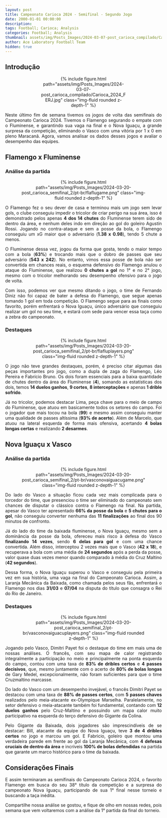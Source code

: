 ```yaml
---
layout: post
title: Campeonato Carioca 2024 - Semifinal - Segundo Jogo
date: 2000-01-01 00:00:00
description:
tags: Football; Carioca; Analysis
categories: Football; Analysis
thumbnail: assets/img/Posts_Images/2024-03-07-post_carioca_compilado/Carioca_2024_FERJ.jpg
author: Ace Laboratory Football Team
hidden: true
---
```


<h2>Introdução</h2>

<div style="width: 55%; margin: 0 auto; text-align: center;">
{% include figure.html path="assets/img/Posts_Images/2024-03-07-post_carioca_compilado/Carioca_2024_FERJ.jpg" class="img-fluid rounded z-depth-1" %}
</div>

<div style="text-align: justify">
<p align="justify">

Neste último fim de semana tivemos os jogos de volta das semifinais do Campeonato Carioca 2024. Tivemos o Flamengo segurando o empate com o Fluminense, e garantindo sua vaga na final e o Nova Iguaçu, a grande surpresa da competição, eliminando o Vasco com uma vitória por 1 x 0 em pleno Maracanã. Agora, vamos analisar os dados desses jogos e avaliar o desempenho das equipes.

</p>
</div>

<h2>Flamengo x Fluminense</h2>

<div style="text-align: justify">

<h3>Análise da partida</h3>
<div style="width: 80%; margin: 0 auto; text-align: center;">
{% include figure.html path="assets/img/Posts_Images/2024-03-20-post_carioca_semifinal_2/pt-br/flaflugame.png" class="img-fluid rounded z-depth-1" %}
</div>

<p align="justify">

O Flamengo fez o seu dever de casa e terminou mais um jogo sem levar gols, o clube conseguiu impedir o tricolor de criar perigo na sua área, isso é demonstrado pelos apenas <b>4 dos 14 chutes</b> do Fluminense terem sido de dentro da área, e nenhum deles indo em direção ao gol do goleiro Agustín Rossi. Jogando no contra-ataque e sem a posse da bola, o Flamengo conseguiu um xG maior que o adversário (<b>1.38 x 0.98</b>), tendo 5 chute a menos.

</p>

<p align="justify">

O Fluminense dessa vez, jogou da forma que gosta, tendo o maior tempo com a bola (<b>63%</b>) e trocando mais que o dobro de passes que seu adversário (<b>543 x 242</b>). No entanto, vimos essa posse de bola não ser convertida em chances reais, o esquema defensivo do Flamengo anulou o ataque do Fluminense, que realizou <b>0 chutes a gol</b> no 1° e no 2° jogo, mesmo com o tricolor melhorando seu desempenho ofensivo para o jogo de volta.

</p>

<p align="justify">

Com isso, podemos ver que mesmo ditando o jogo, o time de Fernando Diniz não foi capaz de bater a defesa do Flamengo, que segue apenas tomando 1 gol em toda competição. O Flamengo segue para as finais como favorito, porém enfrentará o Nova Iguaçu, único adversário que conseguiu realizar um gol no seu time, e estará com sede para vencer essa taça como a zebra do campeonato.

</p>

<h3>Destaques</h3>

<div style="width: 80%; margin: 0 auto; text-align: center;">
{% include figure.html path="assets/img/Posts_Images/2024-03-20-post_carioca_semifinal_2/pt-br/flafluplayers.png" class="img-fluid rounded z-depth-1" %}
</div>

<p align="justify">

O jogo não teve grandes destaques, porém, é preciso citar algumas das peças importantes pro jogo, como a dupla de zaga do Flamengo, Léo Pereira e Fabrício Bruno. Os dois foram essenciais para a baixa quantidade de chutes dentro da área do Fluminense (<b>4</b>), somando as estatísticas dos dois, temos <b>14 duelos ganhos</b>, <b>9 cortes</b>, <b>8 interceptações</b> e apenas <b>1 drible sofrido</b>.

</p>

<p align="justify">

Já no tricolor, podemos destacar Lima, peça chave para o meio de campo do Fluminense, que atuou em basicamente todos os setores do campo. Foi o jogador que mais tocou na bola (<b>99</b>) e mesmo assim conseguiu manter uma qualidade de passes altíssima (<b>93% de acerto</b>). Além de Marcelo, que atuou na lateral esquerda de forma mais ofensiva, acertando <b>4 bolas longas certas</b> e realizando <b>2 desarmes</b>.

</p>


</div>

<h2>Nova Iguaçu x Vasco</h2>

<div style="text-align: justify">
<h3>Análise da partida</h3>
<div style="width: 80%; margin: 0 auto; text-align: center;">
{% include figure.html path="assets/img/Posts_Images/2024-03-20-post_carioca_semifinal_2/pt-br/vasconovaiguacugame.png" class="img-fluid rounded z-depth-1" %}
</div>

<p align="justify">

Do lado do Vasco a situação ficou cada vez mais complicada para o torcedor do time, que presenciou o time ser eliminado do campeonato sem chances de disputar o clássico contra o Flamengo na final. Na partida, apesar do Vasco ter apresentado <b>66% da posse da bola</b> e <b>5 chutes para o gol</b>, não conseguiu converter nenhuma das <b>11 finalizações</b> ao final dos 90 minutos de confronto.

</p>

<p align="justify">

Já do lado do time da baixada fluminense, o Nova Iguaçu, mesmo sem a dominância da posse da bola, ofereceu mais risco à defesa do Vasco <b>finalizando 14 vezes</b>, sendo <b>6 delas para gol</b> e com uma chance convertida. Além disso, interceptou 2 vezes mais que o Vasco (<b>42 x 18</b>), e recuperava a bola com uma média de <b>24 segundos</b> após a perda da posse, valor quase duas vezes menor quando comparado à média do Cruz Maltino (<b>42 segundos</b>).

</p>

<p align="justify">

Dessa forma, o Nova Iguaçu superou o Vasco e conseguiu pela primeira vez em sua história, uma vaga na final do Campeonato Carioca. Assim, a Laranja Mecânica da Baixada, como chamada pelos seus fãs, enfrentará o Flamengo nos dias <b>31/03</b> e <b>07/04</b> na disputa do título que consagra o Rei do Rio de Janeiro.
</p>

<h3>Destaques</h3>

<div style="width: 80%; margin: 0 auto; text-align: center;">
{% include figure.html path="assets/img/Posts_Images/2024-03-20-post_carioca_semifinal_2/pt-br/vasconovaiguacuplayers.png" class="img-fluid rounded z-depth-1" %}
</div>

<p align="justify">

Jogando pelo Vasco, Dimitri Payet foi o destaque do time em mais uma de nossas análises. O francês, com seu mapa de calor registrando integralmente a participação no meio e principalmente na ponta esquerda do campo, contou com uma taxa de <b>83% de dribles certos</b> e <b>4 passes decisivos</b>, que, mesmo juntamente com o acerto de <b>80% de bolas longas</b> de Gary Medel, excepcionalmente, não foram suficientes para que o time Cruzmaltino marcasse.

</p>

<p align="justify">
Do lado do Vasco com um desempenho invejável, o francês Dimitri Payet se destacou com uma taxa de <b>88% de passes certos</b>, com <b>5 passes chaves</b> realizados pelo meia-atacante ex-Olympique Marselha. Paralelamente, no setor defensivo o meia-atacante também foi fundamental, contando com <b>12 duelos ganhos</b> pelo Cruz-Maltino e possuindo um mapa calor muito participativo na esquerda do terço defensivo do Gigante da Colina.
</p>

<p align="justify">
Pelo Gigante da Baixada, dois jogadores são imprescindíveis de se destacar: Bill, atacante da equipe do Nova Iguaçu, teve <b>3 de 4 dribles certos</b> no jogo e marcou um gol. E Fabricio, goleiro que montou uma verdadeira parede em frente ao gol da Laranja Mecânica, com <b>4 defesas cruciais de dentro da área</b> e incríveis <b>100% de bolas defendidas</b> na partida que garante um marco histórico para o time da baixada.

</p>
</div>

<h2>Considerações Finais</h2>
<div style="text-align: justify">

<p align="justify">

E assim terminaram as semifinais do Campeonato Carioca 2024, o favorito Flamengo em busca do seu 38° título da competição e a surpresa do campeonato Nova Iguaçu, participando de sua 1° final nesse torneio e buscando a taça inédita.

</p>

<p align="justify">
Compartilhe nossa análise se gostou, e fique de olho em nossas redes, pois semana que vem voltaremos com a análise da 1° partida da final do torneio.
</p>
</div>
